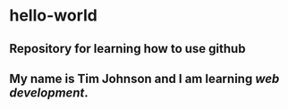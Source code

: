 # hello-world
Repository for learning how to use github
---
My name is **Tim Johnson** and I am learning *web development*.
---
